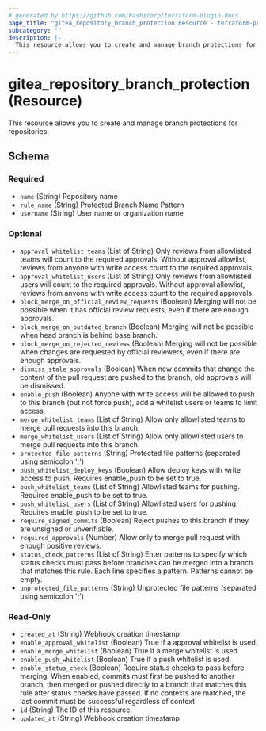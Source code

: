 ```yaml
---
# generated by https://github.com/hashicorp/terraform-plugin-docs
page_title: "gitea_repository_branch_protection Resource - terraform-provider-gitea"
subcategory: ""
description: |-
  This resource allows you to create and manage branch protections for repositories.
---
```


# gitea_repository_branch_protection (Resource)

This resource allows you to create and manage branch protections for repositories.



<!-- schema generated by tfplugindocs -->
## Schema

### Required

- `name` (String) Repository name
- `rule_name` (String) Protected Branch Name Pattern
- `username` (String) User name or organization name

### Optional

- `approval_whitelist_teams` (List of String) Only reviews from allowlisted teams will count to the required
								approvals. Without approval allowlist, reviews from anyone with
								write access count to the required approvals.
- `approval_whitelist_users` (List of String) Only reviews from allowlisted users will count to the required
								approvals. Without approval allowlist, reviews from anyone with
								write access count to the required approvals.
- `block_merge_on_official_review_requests` (Boolean) Merging will not be possible when it has official
								review requests, even if there are enough approvals.
- `block_merge_on_outdated_branch` (Boolean) Merging will not be possible when head branch is behind base branch.
- `block_merge_on_rejected_reviews` (Boolean) Merging will not be possible when changes are
								requested by official reviewers, even if there are enough
								approvals.
- `dismiss_stale_approvals` (Boolean) When new commits that change the content of the pull request
								are pushed to the branch, old approvals will be dismissed.
- `enable_push` (Boolean) Anyone with write access will be allowed to push to this branch
								(but not force push), add a whitelist users or teams to limit
								access.
- `merge_whitelist_teams` (List of String) Allow only allowlisted teams to merge pull requests into this branch.
- `merge_whitelist_users` (List of String) Allow only allowlisted users to merge pull requests into this branch.
- `protected_file_patterns` (String) Protected file patterns (separated using semicolon ';')
- `push_whitelist_deploy_keys` (Boolean) Allow deploy keys with write access to push. Requires enable_push to be set to true.
- `push_whitelist_teams` (List of String) Allowlisted teams for pushing. Requires enable_push to be set to true.
- `push_whitelist_users` (List of String) Allowlisted users for pushing. Requires enable_push to be set to true.
- `require_signed_commits` (Boolean) Reject pushes to this branch if they are unsigned or unverifiable.
- `required_approvals` (Number) Allow only to merge pull request with enough positive reviews.
- `status_check_patterns` (List of String) Enter patterns to specify which status checks must pass before
								branches can be merged into a branch that matches this rule.
								Each line specifies a pattern. Patterns cannot be empty.
- `unprotected_file_patterns` (String) Unprotected file patterns (separated using semicolon ';')

### Read-Only

- `created_at` (String) Webhook creation timestamp
- `enable_approval_whitelist` (Boolean) True if a approval whitelist is used.
- `enable_merge_whitelist` (Boolean) True if a merge whitelist is used.
- `enable_push_whitelist` (Boolean) True if a push whitelist is used.
- `enable_status_check` (Boolean) Require status checks to pass before merging. When enabled,
								commits must first be pushed to another branch, then merged
								or pushed directly to a branch that matches this rule after
								status checks have passed. If no contexts are matched, the
								last commit must be successful regardless of context
- `id` (String) The ID of this resource.
- `updated_at` (String) Webhook creation timestamp
